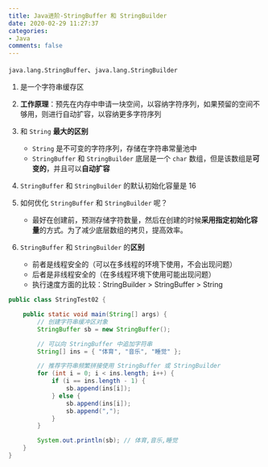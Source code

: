 ```yaml
---
title: Java进阶-StringBuffer 和 StringBuilder
date: 2020-02-29 11:27:37
categories:
- Java
comments: false
---
```


`java.lang.StringBuffer`、`java.lang.StringBuilder`

1. 是一个字符串缓存区

2. **工作原理**：预先在内存中申请一块空间，以容纳字符序列，如果预留的空间不够用，则进行自动扩容，以容纳更多字符序列

   <!-- more -->

3. 和 `String` **最大的区别**

   - `String` 是不可变的字符序列，存储在字符串常量池中
   - `StringBuffer` 和 `StringBuilder` 底层是一个 `char` 数组，但是该数组是**可变的**，并且可以**自动扩容**

4. `StringBuffer` 和 `StringBuilder` 的默认初始化容量是 16

5. 如何优化 `StringBuffer` 和 `StringBuilder` 呢？

   - 最好在创建前，预测存储字符数量，然后在创建的时候**采用指定初始化容量**的方式。为了减少底层数组的拷贝，提高效率。

6. `StringBuffer` 和 `StringBuilder` 的**区别**

   - 前者是线程安全的（可以在多线程的环境下使用，不会出现问题）
   - 后者是非线程安全的（在多线程环境下使用可能出现问题）
   - 执行速度方面的比较：StringBuilder > StringBuffer  >  String

```java
public class StringTest02 {

	public static void main(String[] args) {
		// 创建字符串缓冲区对象
		StringBuffer sb = new StringBuffer();

		// 可以向 StringBuffer 中追加字符串
		String[] ins = { "体育", "音乐", "睡觉" };

		// 推荐字符串频繁拼接使用 StringBuffer 或 StringBuilder
		for (int i = 0; i < ins.length; i++) {
			if (i == ins.length - 1) {
				sb.append(ins[i]);
			} else {
				sb.append(ins[i]);
				sb.append(",");
			}
		}

		System.out.println(sb); // 体育,音乐,睡觉
	}
}
```

